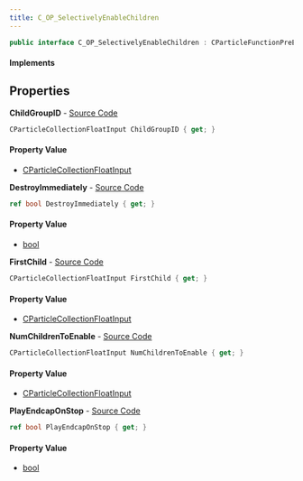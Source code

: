 ```yaml
---
title: C_OP_SelectivelyEnableChildren
---
```


```csharp
public interface C_OP_SelectivelyEnableChildren : CParticleFunctionPreEmission, CParticleFunctionOperator, CParticleFunction, ISchemaClass<CParticleFunction>, ISchemaClass<CParticleFunctionOperator>, ISchemaClass<CParticleFunctionPreEmission>, ISchemaClass<C_OP_SelectivelyEnableChildren>, ISchemaField, ISchemaClass, INativeHandle
```

#### Implements

## Properties

**ChildGroupID** - [Source Code](https://github.com/swiftly-solution/swiftlys2/blob/master/managed/src/SwiftlyS2.Generated/Schemas/Interfaces/C_OP_SelectivelyEnableChildren.cs#L16)

```csharp
CParticleCollectionFloatInput ChildGroupID { get; }
```

#### Property Value

- [CParticleCollectionFloatInput](/docs/api/shared/schemadefinitions/cparticlecollectionfloatinput)

**DestroyImmediately** - [Source Code](https://github.com/swiftly-solution/swiftlys2/blob/master/managed/src/SwiftlyS2.Generated/Schemas/Interfaces/C_OP_SelectivelyEnableChildren.cs#L24)

```csharp
ref bool DestroyImmediately { get; }
```

#### Property Value

- [bool](https://learn.microsoft.com/dotnet/api/system.boolean)

**FirstChild** - [Source Code](https://github.com/swiftly-solution/swiftlys2/blob/master/managed/src/SwiftlyS2.Generated/Schemas/Interfaces/C_OP_SelectivelyEnableChildren.cs#L18)

```csharp
CParticleCollectionFloatInput FirstChild { get; }
```

#### Property Value

- [CParticleCollectionFloatInput](/docs/api/shared/schemadefinitions/cparticlecollectionfloatinput)

**NumChildrenToEnable** - [Source Code](https://github.com/swiftly-solution/swiftlys2/blob/master/managed/src/SwiftlyS2.Generated/Schemas/Interfaces/C_OP_SelectivelyEnableChildren.cs#L20)

```csharp
CParticleCollectionFloatInput NumChildrenToEnable { get; }
```

#### Property Value

- [CParticleCollectionFloatInput](/docs/api/shared/schemadefinitions/cparticlecollectionfloatinput)

**PlayEndcapOnStop** - [Source Code](https://github.com/swiftly-solution/swiftlys2/blob/master/managed/src/SwiftlyS2.Generated/Schemas/Interfaces/C_OP_SelectivelyEnableChildren.cs#L22)

```csharp
ref bool PlayEndcapOnStop { get; }
```

#### Property Value

- [bool](https://learn.microsoft.com/dotnet/api/system.boolean)

